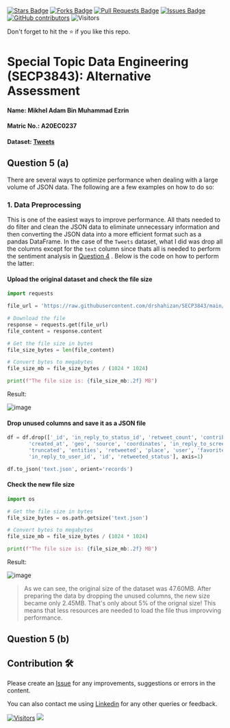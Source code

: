 <a href="https://github.com/drshahizan/SECP3843/stargazers"><img src="https://img.shields.io/github/stars/drshahizan/SECP3843" alt="Stars Badge"/></a>
<a href="https://github.com/drshahizan/SECP3843/network/members"><img src="https://img.shields.io/github/forks/drshahizan/SECP3843" alt="Forks Badge"/></a>
<a href="https://github.com/drshahizan/SECP3843/pulls"><img src="https://img.shields.io/github/issues-pr/drshahizan/SECP3843" alt="Pull Requests Badge"/></a>
<a href="https://github.com/drshahizan/SECP3843/issues"><img src="https://img.shields.io/github/issues/drshahizan/SECP3843" alt="Issues Badge"/></a>
<a href="https://github.com/drshahizan/SECP3843/graphs/contributors"><img alt="GitHub contributors" src="https://img.shields.io/github/contributors/drshahizan/SECP3843?color=2b9348"></a>
![Visitors](https://api.visitorbadge.io/api/visitors?path=https%3A%2F%2Fgithub.com%2Fdrshahizan%2FSECP3843&labelColor=%23d9e3f0&countColor=%23697689&style=flat)


Don't forget to hit the :star: if you like this repo.

# Special Topic Data Engineering (SECP3843): Alternative Assessment

#### Name: Mikhel Adam Bin Muhammad Ezrin
#### Matric No.: A20EC0237
#### Dataset: [Tweets](https://github.com/drshahizan/dataset/tree/main/mongodb/06-tweets)

## Question 5 (a)
There are several ways to optimize performance when dealing with a large volume of JSON data. The following are a few examples on how to do so:

### 1. Data Preprocessing
This is one of the easiest ways to improve performance. All thats needed to do filter and clean the JSON data to eliminate unnecessary information and then converting the JSON data into a more efficient format such as a pandas DataFrame.  In the case of the `Tweets` dataset, what I did was drop all the columns except for the `text` column since thats all is needed to perform the sentiment analysis in [Question 4](https://github.com/drshahizan/SECP3843/blob/main/submission/HUNK12/question4/question4.md#step-3-remove-other-columns) . Below is the code on how to perform the latter:

####  Upload the original dataset and check the file size
```py
import requests

file_url = 'https://raw.githubusercontent.com/drshahizan/SECP3843/main/submission/HUNK12/materials/fixed_tweets.json'

# Download the file
response = requests.get(file_url)
file_content = response.content

# Get the file size in bytes
file_size_bytes = len(file_content)

# Convert bytes to megabytes
file_size_mb = file_size_bytes / (1024 * 1024)

print(f"The file size is: {file_size_mb:.2f} MB")
```
Result:

![image](https://github.com/drshahizan/SECP3843/assets/3646429/3d41b1f3-7de4-4426-9593-5d7ba528fa26)

#### Drop unused columns and save it as a JSON file
```py
df = df.drop(['_id', 'in_reply_to_status_id', 'retweet_count', 'contributors',
       'created_at', 'geo', 'source', 'coordinates', 'in_reply_to_screen_name',
       'truncated', 'entities', 'retweeted', 'place', 'user', 'favorited',
       'in_reply_to_user_id', 'id', 'retweeted_status'], axis=1)

df.to_json('text.json', orient='records')
```

#### Check the new file size
```py
import os

# Get the file size in bytes
file_size_bytes = os.path.getsize('text.json')

# Convert bytes to megabytes
file_size_mb = file_size_bytes / (1024 * 1024)

print(f"The file size is: {file_size_mb:.2f} MB")
```
Result:

![image](https://github.com/drshahizan/SECP3843/assets/3646429/43cc335d-0059-4b34-8c2f-4402988e3f36)

> As we can see, the original size of the dataset was 47.60MB. After preparing the data by dropping the unused columns, the new size became only 2.45MB. That's only about 5% of the orignal size! This means that less resources are needed to load the file thus improvving performance.

## Question 5 (b)

## Contribution 🛠️
Please create an [Issue](https://github.com/drshahizan/special-topic-data-engineering/issues) for any improvements, suggestions or errors in the content.

You can also contact me using [Linkedin](https://www.linkedin.com/in/mikhel-adam/) for any other queries or feedback.

[![Visitors](https://api.visitorbadge.io/api/visitors?path=https%3A%2F%2Fgithub.com%2Fdrshahizan&labelColor=%23697689&countColor=%23555555&style=plastic)](https://visitorbadge.io/status?path=https%3A%2F%2Fgithub.com%2Fdrshahizan)
![](https://hit.yhype.me/github/profile?user_id=81284918)
